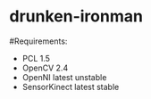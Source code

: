 drunken-ironman
===============

#Requirements:
- PCL 1.5
- OpenCV 2.4
- OpenNI latest unstable
- SensorKinect latest stable
